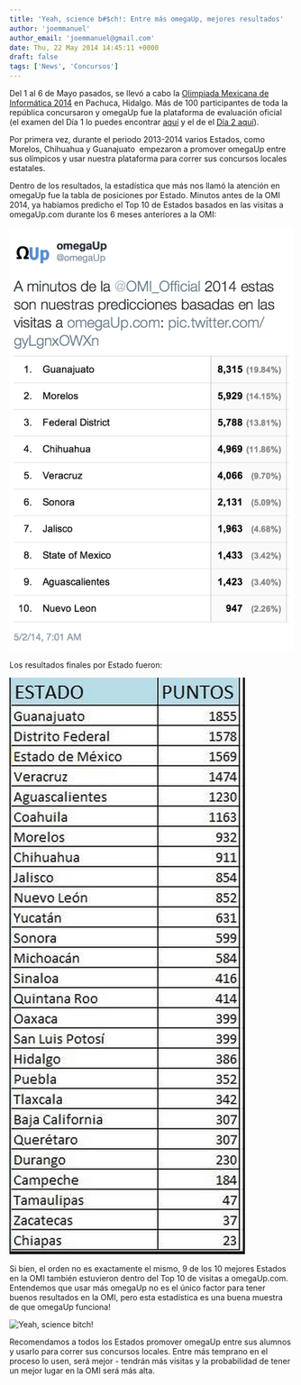 ```yaml
---
title: 'Yeah, science b#$ch!: Entre más omegaUp, mejores resultados'
author: 'joemmanuel'
author_email: 'joemmanuel@gmail.com'
date: Thu, 22 May 2014 14:45:11 +0000
draft: false
tags: ['News', 'Concursos']
---
```


Del 1 al 6 de Mayo pasados, se llevó a cabo la [Olimpiada Mexicana de Informática 2014](http://www.olimpiadadeinformatica.org.mx/OMI/OMI/Resultados/Participantes_2014.aspx) en Pachuca, Hidalgo. Más de 100 participantes de toda la república concursaron y omegaUp fue la plataforma de evaluación oficial (el examen del Día 1 lo puedes encontrar [aquí](https://omegaup.com/arena/OMI2014PUBLIC1/practice/) y el de el [Día 2 aquí](https://omegaup.com/arena/OMI2014PUBLICO2/practice/)).

Por primera vez, durante el periodo 2013-2014 varios Estados, como Morelos, Chihuahua y Guanajuato  empezaron a promover omegaUp entre sus olímpicos y usar nuestra plataforma para correr sus concursos locales estatales.

Dentro de los resultados, la estadística que más nos llamó la atención en omegaUp fue la tabla de posiciones por Estado. Minutos antes de la OMI 2014, ya habíamos predicho el Top 10 de Estados basados en las visitas a omegaUp.com durante los 6 meses anteriores a la OMI:

[![](/images/Screen-Shot-2014-05-22-at-7.27.56-AM.png "Predicciones omegaUp para la OMI 2014")](/images/Screen-Shot-2014-05-22-at-7.27.56-AM.png)

Los resultados finales por Estado fueron:

[![](/images/Screen-Shot-2014-05-22-at-7.32.50-AM.png "Screen Shot 2014-05-22 at 7.32.50 AM")](/images/Screen-Shot-2014-05-22-at-7.32.50-AM.png)

Si bien, el orden no es exactamente el mismo, 9 de los 10 mejores Estados en la OMI también estuvieron dentro del Top 10 de visitas a omegaUp.com. Entendemos que usar más omegaUp no es el único factor para tener buenos resultados en la OMI, pero esta estadística es una buena muestra de que omegaUp funciona!

![](http://i1.kym-cdn.com/photos/images/original/000/517/111/fbd.jpg "Yeah, science bitch!")

Recomendamos a todos los Estados promover omegaUp entre sus alumnos y usarlo para correr sus concursos locales. Entre más temprano en el proceso lo usen, será mejor - tendrán más visitas y la probabilidad de tener un mejor lugar en la OMI será más alta.
